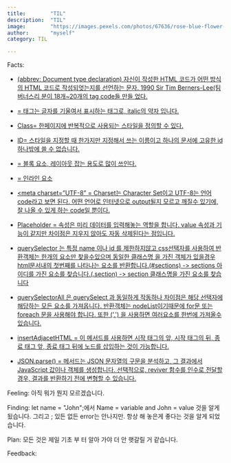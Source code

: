```yaml
---
title:        "TIL"
description:  "TIL"
image:        "https://images.pexels.com/photos/67636/rose-blue-flower-rose-blooms-67636.jpeg?auto=compress&cs=tinysrgb&dpr=1&w=500"
author:       "myself"
category: TIL

---
```


Facts:
- [<!DOCTYPE html>(abbrev: Document type declaration) 자신이 작성한 HTML 코드가 어떤 방식의 HTML 코드로 작성되엇는지를 선언하는 문자. 1990 Sir Tim Berners-Lee(팀 버너스리 분이 18개~20개의 tag code들 만들 었다.](https://www.opentutorials.org/course/2039/10935)

- [<i></i> = 태그는 글자를 기울여서 표시하는 태그로, italic의 약자 입니다.](https://ofcourse.kr/html-course/i-%ED%83%9C%EA%B7%B8)

- [Class= 한페이지에 반복적으로 사용되는 스타일을 정의할 수 있다.](https://boogis.tistory.com/48)

- [ID= 스타일을 지정할 때 한가지만 지정해서 쓰는 이름이고 하나의 문서에 고유한 id 하나밖에 쓸 수 없습니다.](https://aboooks.tistory.com/61)

- [<div></div> = 블록 요소, 레이아웃 잡는 용도로 많이 쓰인다.](http://webberstudy.com/html-css/html-1/div-span-and-class-attr/)
- [<span></span> = 인라인 요소](http://webberstudy.com/html-css/html-1/div-span-and-class-attr/)

- [<meta charset=”UTF-8” </meta> = Charset는 Character Set이고 UTF-8는 언어 code라고 보면 된다. 어떤 언어로 인터넷으로 output될지 모르고 깨질수 있기에, 잘 나올 수 있게 하는 code일 뿐이다.](https://m.blog.naver.com/PostView.nhn?blogId=hyejungs88&logNo=220319561951&proxyReferer=https%3A%2F%2Fwww.google.com%2F)

- [Placeholder = 속성은 미리 데이터를 입력해놓는 역할을 합니다. value 속성과 기능이 같지만 차이점은 지우지 않아도 자동 삭제된다는 점입니다.](https://dasima.xyz/html-placeholder/)

- [querySelector 는 특정 name 이나 id 를 제한하지않고 css선택자를 사용하여 반환객체는 한개의 요소만 찾을수있으며 동일한 클래스명 을 가진 객체가 있을경우 html문서내의 첫번째를 나타나는 요소를 반환합니다.(#sections) -> sections 아이디를 가진 요소를 찾습니다.(.section) -> section 클래스명을 가진 요소를 찾습니다](https://javacpro.tistory.com/36)

- [querySelectorAll 은 querySelect 과 동일하게 작동하나 차이점은 해당 선택자에 해당하는 모든 요소를 가져옵니다. 반환객체는 nodeList이기때문에 for문 또는 foreach 문을 사용해야 합니다. 또한 (',') 을 사용하면  여러요소를 한번에 가져올수있습니다.](https://javacpro.tistory.com/36)


- [insertAdjacetHTML = 이 메서드를 사용하면 시작 태그의 앞, 시작 태그의 뒤, 종료 태그 앞, 종료 태그 뒤에 노드를 삽입하는 것이 가능합니다.](https://webclub.tistory.com/535)

- [JSON.parse() = 메서드는 JSON 문자열의 구문을 분석하고, 그 결과에서 JavaScript 값이나 객체를 생성합니다. 선택적으로, reviver 함수를 인수로 전달할 경우, 결과를 반환하기 전에 변형할 수 있습니다.](https://developer.mozilla.org/ko/docs/Web/JavaScript/Reference/Global_Objects/JSON/parse)


Feeling: 아직 뭐가 뭔지 모르겠습니다.

Finding: let name = "John";에서 Name = variable and John = value 것을 알게 됬습니다. 그리고 ; 있든 없든 error는 안나지만. 항상 해 놓은게 좋다는 것을 알게 되었습니다.

Plan: 모든 것은 제일 기초 부 터 알아 가야 더 안 햇갈릴 거 같습니다.

Feedback:
